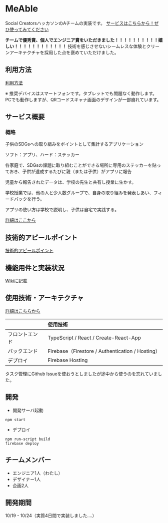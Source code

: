 # MeAble
Social CreatorsハッカソンのAチームの実装です。
[サービスはこちらから！ぜひ使ってみてください](https://social-creators-kyoto.web.app/)

**チームで優秀賞、個人でエンジニア賞をいただきました！！！！！！！！！！嬉しい！！！！！！！！！！！！**
技術を感じさせないシームレスな体験とクリーンアーキテクチャを採用した点を褒めていただけました。

## 利用方法
[利用方法](https://github.com/yuta-ike/education-web-app/wiki/%E5%88%A9%E7%94%A8%E6%96%B9%E6%B3%95)

※ 推奨デバイスはスマートフォンです。タブレットでも問題なく動作します。PCでも動作しますが、QRコードスキャナ画面のデザインが一部崩れています。


## サービス概要
### 概略
子供のSDGsへの取り組みをポイントとして集計するアプリケーション

ソフト：アプリ、ハード：ステッカー

各家庭で、SDGsの課題に取り組むことができる場所に専用のステッカーを貼っておき、子供が達成するたびに親（または子供）がアプリに報告

児童から報告されたデータは、学校の先生と共有し授業に生かす。

学校授業では、他の人と少人数グループで、自身の取り組みを発表しあい、フィードバックを行う。

アプリの使い方は学校で説明し、子供は自宅で実践する。

[詳細はここから](https://github.com/yuta-ike/education-web-app/wiki/%E3%82%B5%E3%83%BC%E3%83%93%E3%82%B9%E6%A6%82%E8%A6%81)

## 技術的アピールポイント
[技術的アピールポイント](https://github.com/yuta-ike/education-web-app/wiki/%E6%8A%80%E8%A1%93%E7%9A%84%E3%81%AA%E3%82%A2%E3%83%94%E3%83%BC%E3%83%AB%E3%83%9D%E3%82%A4%E3%83%B3%E3%83%88)


## 機能用件と実装状況
[Wiki](https://github.com/yuta-ike/education-web-app/wiki/%E6%A9%9F%E8%83%BD%E7%94%A8%E4%BB%B6%E3%81%A8%E5%AE%9F%E8%A3%85%E7%8A%B6%E6%B3%81)に記載

## 使用技術・アーキテクチャ
[詳細はこちらから](https://github.com/yuta-ike/education-web-app/wiki/%E4%BD%BF%E7%94%A8%E6%8A%80%E8%A1%93%E3%81%A8%E3%82%A2%E3%83%BC%E3%82%AD%E3%83%86%E3%82%AF%E3%83%81%E3%83%A3)

||使用技術|
|:----|:----|
|フロントエンド|TypeScript / React / Create-React-App|
|バックエンド|Firebase（Firestore / Authentication / Hosting）|
|デプロイ|Firebase Hosting|

タスク管理にGithub Issueを使おうとしましたが途中から使うのを忘れていました。

## 開発
- 開発サーバ起動
```
npm start
```

- デプロイ 
```
npm run-script build
firebase deploy
```

## チームメンバー
* エンジニア1人（わたし）
* デザイナー1人
* 企画2人

## 開発期間
  10/19 - 10/24（実質4日間で実装しました....）
  
